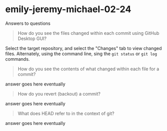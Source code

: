 # emily-jeremy-michael-02-24
Answers to questions

> How do you see the files changed within each commit using GitHub Desktop GUI?

Select the target repository, and select the "Changes" tab to view changed files. Alternately, using the command line, sing the `git status` or `git log` commands.

> How do you see the contents of what changed within each file for a commit?

answer goes here eventually

> How do you revert (backout) a commit?

answer goes here eventually

> What does HEAD refer to in the context of git?

answer goes here eventually
